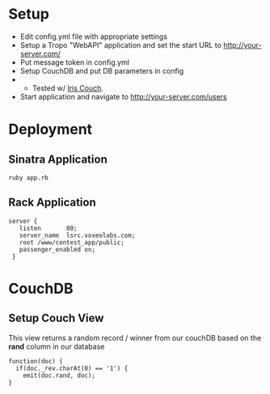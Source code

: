 Setup
=======
* Edit config.yml file with appropriate settings
* Setup a Tropo "WebAPI" application and set the start URL to http://your-server.com/
* Put message token in config.yml
* Setup CouchDB and put DB parameters in config
* * Tested w/ [ Iris Couch](http://www.iriscouch.com "Iris Couch").
* Start application and navigate to http://your-server.com/users

Deployment
==========

Sinatra Application
-------
    ruby app.rb
   
Rack Application
--------
    server {
       listen       80;
       server_name  lsrc.voxeolabs.com;
       root /www/contest_app/public;
       passenger_enabled on;
     }

CouchDB
=======

Setup Couch View
----------------
  This view returns a random record / winner from our couchDB based on the __rand__ column in our database

    function(doc) {
      if(doc._rev.charAt(0) == '1') {
        emit(doc.rand, doc);
    }
    
    